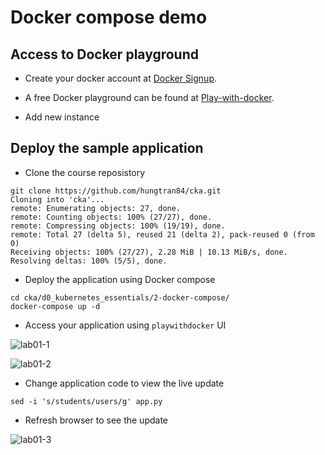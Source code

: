# Docker compose demo

## Access to Docker playground

- Create your docker account at [Docker Signup](https://hub.docker.com/signup).

- A free Docker playground can be found at [Play-with-docker](https://labs.play-with-docker.com).

- Add new instance

## Deploy the sample application

- Clone the course reposistory

```
git clone https://github.com/hungtran84/cka.git
Cloning into 'cka'...
remote: Enumerating objects: 27, done.
remote: Counting objects: 100% (27/27), done.
remote: Compressing objects: 100% (19/19), done.
remote: Total 27 (delta 5), reused 21 (delta 2), pack-reused 0 (from 0)
Receiving objects: 100% (27/27), 2.28 MiB | 10.13 MiB/s, done.
Resolving deltas: 100% (5/5), done.
```

- Deploy the application using Docker compose

```
cd cka/d0_kubernetes_essentials/2-docker-compose/
docker-compose up -d
```

- Access your application using `playwithdocker` UI
  
![lab01-1](https://github.com/hungtran84/k8s-cka/assets/30172743/e3e0c62b-bc4a-4ceb-afd0-60c973aae952)


![lab01-2](https://github.com/hungtran84/k8s-cka/assets/30172743/57b2427c-865d-436e-ada4-b41fc7e3897a)


- Change application code to view the live update

```
sed -i 's/students/users/g' app.py
```

- Refresh browser to see the update

![lab01-3](https://github.com/hungtran84/k8s-cka/assets/30172743/4a9a86e9-0d67-4a49-8450-76de8ceb6311)

